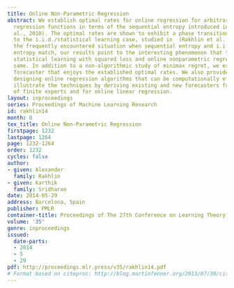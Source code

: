 ```yaml
---
title: Online Non-Parametric Regression
abstract: We establish optimal rates for online regression for arbitrary classes of
  regression functions in terms of the sequential entropy introduced in (Rakhlin et
  al., 2010). The optimal rates are shown to exhibit a phase transition analogous
  to the i.i.d./statistical learning case, studied in  (Rakhlin et al., 2014b). In
  the frequently encountered situation when sequential entropy and i.i.d. empirical
  entropy match, our results point to the interesting phenomenon that the rates for
  statistical learning with squared loss and online nonparametric regression are the
  same. In addition to a non-algorithmic study of minimax regret, we exhibit a generic
  forecaster that enjoys the established optimal rates. We also provide a recipe for
  designing online regression algorithms that can be computationally efficient. We
  illustrate the techniques by deriving existing and new forecasters for the case
  of finite experts and for online linear regression.
layout: inproceedings
series: Proceedings of Machine Learning Research
id: rakhlin14
month: 0
tex_title: Online Non-Parametric Regression
firstpage: 1232
lastpage: 1264
page: 1232-1264
order: 1232
cycles: false
author:
- given: Alexander
  family: Rakhlin
- given: Karthik
  family: Sridharan
date: 2014-05-29
address: Barcelona, Spain
publisher: PMLR
container-title: Proceedings of The 27th Conference on Learning Theory
volume: '35'
genre: inproceedings
issued:
  date-parts:
  - 2014
  - 5
  - 29
pdf: http://proceedings.mlr.press/v35/rakhlin14.pdf
# Format based on citeproc: http://blog.martinfenner.org/2013/07/30/citeproc-yaml-for-bibliographies/
---
```

